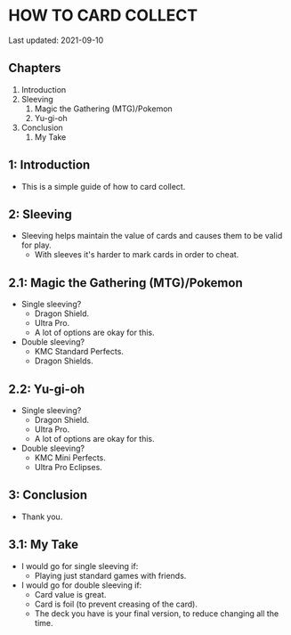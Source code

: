 # HOW TO CARD COLLECT 

Last updated: 2021-09-10

## Chapters

1. Introduction
2. Sleeving
   1. Magic the Gathering (MTG)/Pokemon
   2. Yu-gi-oh
3. Conclusion
   1. My Take

## 1: Introduction

- This is a simple guide of how to card collect.

## 2: Sleeving

- Sleeving helps maintain the value of cards and causes them to be valid for play.
  - With sleeves it's harder to mark cards in order to cheat.

## 2.1: Magic the Gathering (MTG)/Pokemon

- Single sleeving?
  - Dragon Shield.
  - Ultra Pro.
  - A lot of options are okay for this.
- Double sleeving?
  - KMC Standard Perfects.
  - Dragon Shields.

## 2.2: Yu-gi-oh

- Single sleeving?
  - Dragon Shield.
  - Ultra Pro.
  - A lot of options are okay for this.
- Double sleeving?
  - KMC Mini Perfects.
  - Ultra Pro Eclipses.

## 3: Conclusion

- Thank you.

## 3.1: My Take

- I would go for single sleeving if:
  - Playing just standard games with friends.
- I would go for double sleeving if:
  - Card value is great.
  - Card is foil (to prevent creasing of the card).
  - The deck you have is your final version, to reduce changing all the time.

